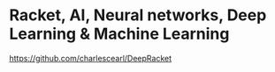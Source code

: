 # Racket, AI,  Neural networks, Deep Learning & Machine Learning


https://github.com/charlescearl/DeepRacket

